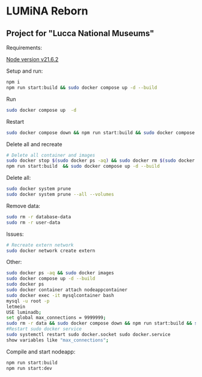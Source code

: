 # LUMiNA Reborn
## Project for "Lucca National Museums"

Requirements:

[Node version v21.6.2](https://www.digitalocean.com/community/tutorials/how-to-install-node-js-on-ubuntu-22-04)
   

Setup and run:

```sh
npm i
npm run start:build && sudo docker compose up -d --build
```

Run
```sh
sudo docker compose up  -d
```
Restart
```sh
sudo docker compose down && npm run start:build && sudo docker compose up -d --build
 ```

Delete all and recreate
```sh
# Delete all container and images
sudo docker stop $(sudo docker ps -aq) && sudo docker rm $(sudo docker ps -aq) && sudo docker rmi -f $(sudo docker images -aq) --force &&  sudo docker network prune --force
npm run start:build  && sudo docker compose up -d --build
```

Delete all:
```sh
sudo docker system prune
sudo docker system prune --all --volumes
```

Remove data:
```sh
sudo rm -r database-data
sudo rm -r user-data
```

Issues:
```sh
# Recreate extern network
sudo docker network create extern
```

Other:
```sh
sudo docker ps -aq && sudo docker images
sudo docker compose up -d --build
sudo docker ps 
sudo docker container attach nodeappcontainer
sudo docker exec -it mysqlcontainer bash
mysql -u root -p
letmein
USE luminadb;
set global max_connections = 9999999;
sudo rm -r data && sudo docker compose down && npm run start:build && sudo docker compose up -d --build
#Restart sudo docker service       
sudo systemctl restart sudo docker.socket sudo docker.service
show variables like "max_connections";

```
Compile and start nodeapp:
```sh
npm run start:build
npm run start:dev
```


[//]: # (These are reference links used in the body of this note and get stripped out when the markdown processor does its job. There is no need to format nicely because it shouldn't be seen. Thanks SO - http://stackoverflow.com/questions/4823468/store-comments-in-markdown-syntax)

   [dill]: <https://github.com/joemccann/dillinger>
   [git-repo-url]: <https://github.com/joemccann/dillinger.git>
   [john gruber]: <http://daringfireball.net>
   [df1]: <http://daringfireball.net/projects/markdown/>
   [markdown-it]: <https://github.com/markdown-it/markdown-it>
   [Ace Editor]: <http://ace.ajax.org>
   [node.js]: <http://nodejs.org>
   [Twitter Bootstrap]: <http://twitter.github.com/bootstrap/>
   [jQuery]: <http://jquery.com>
   [@tjholowaychuk]: <http://twitter.com/tjholowaychuk>
   [express]: <http://expressjs.com>
   [AngularJS]: <http://angularjs.org>
   [Gulp]: <http://gulpjs.com>

   [PlDb]: <https://github.com/joemccann/dillinger/tree/master/plugins/dropbox/README.md>
   [PlGh]: <https://github.com/joemccann/dillinger/tree/master/plugins/github/README.md>
   [PlGd]: <https://github.com/joemccann/dillinger/tree/master/plugins/googledrive/README.md>
   [PlOd]: <https://github.com/joemccann/dillinger/tree/master/plugins/onedrive/README.md>
   [PlMe]: <https://github.com/joemccann/dillinger/tree/master/plugins/medium/README.md>
   [PlGa]: <https://github.com/RahulHP/dillinger/blob/master/plugins/googleanalytics/README.md>

